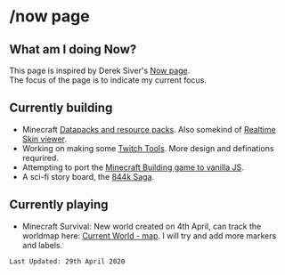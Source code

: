 # /now page

## What am I doing Now?
This page is inspired by Derek Siver's [Now page](https://sivers.org/nowff).   
The focus of the page is to indicate my current focus.

## Currently building
* Minecraft [Datapacks and resource packs](/minecraft/datapack/). Also somekind of [Realtime Skin viewer](/minecraft/skinviewer).
* Working on making some [Twitch Tools](/twitch/tools). More design and definations requrired.
* Attempting to port the [Minecraft Building game to vanilla JS](/kaaro/building/). 
* A sci-fi story board, the [844k Saga](/844k/). 

## Currently playing
* Minecraft Survival: New world created on 4th April, can track the worldmap here: [Current World - map](https://kaaro.gitlab.io/minecraft-worlds/current-world/). I will try and add more markers and labels.


```
Last Updated: 29th April 2020
```
